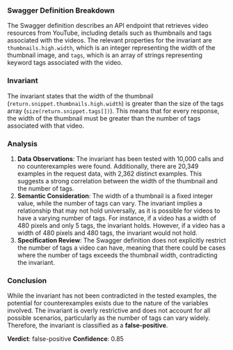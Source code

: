 ### Swagger Definition Breakdown
The Swagger definition describes an API endpoint that retrieves video resources from YouTube, including details such as thumbnails and tags associated with the videos. The relevant properties for the invariant are `thumbnails.high.width`, which is an integer representing the width of the thumbnail image, and `tags`, which is an array of strings representing keyword tags associated with the video.

### Invariant
The invariant states that the width of the thumbnail (`return.snippet.thumbnails.high.width`) is greater than the size of the tags array (`size(return.snippet.tags[])`). This means that for every response, the width of the thumbnail must be greater than the number of tags associated with that video.

### Analysis
1. **Data Observations**: The invariant has been tested with 10,000 calls and no counterexamples were found. Additionally, there are 20,349 examples in the request data, with 2,362 distinct examples. This suggests a strong correlation between the width of the thumbnail and the number of tags.
2. **Semantic Consideration**: The width of a thumbnail is a fixed integer value, while the number of tags can vary. The invariant implies a relationship that may not hold universally, as it is possible for videos to have a varying number of tags. For instance, if a video has a width of 480 pixels and only 5 tags, the invariant holds. However, if a video has a width of 480 pixels and 480 tags, the invariant would not hold.
3. **Specification Review**: The Swagger definition does not explicitly restrict the number of tags a video can have, meaning that there could be cases where the number of tags exceeds the thumbnail width, contradicting the invariant.

### Conclusion
While the invariant has not been contradicted in the tested examples, the potential for counterexamples exists due to the nature of the variables involved. The invariant is overly restrictive and does not account for all possible scenarios, particularly as the number of tags can vary widely. Therefore, the invariant is classified as a **false-positive**. 

**Verdict**: false-positive
**Confidence**: 0.85
